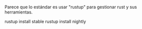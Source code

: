 Parece que lo estándar es usar "rustup" para gestionar rust y sus herramientas.

rustup install stable
rustup install nightly

